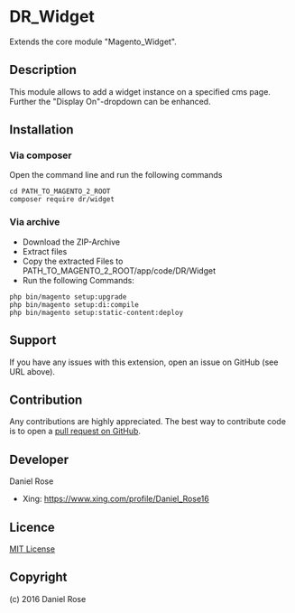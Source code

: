 # DR_Widget
Extends the core module "Magento_Widget".

## Description
This module allows to add a widget instance on a specified cms page. Further the "Display On"-dropdown can be enhanced.

## Installation

### Via composer
Open the command line and run the following commands
```
cd PATH_TO_MAGENTO_2_ROOT
composer require dr/widget
```

### Via archive
* Download the ZIP-Archive
* Extract files
* Copy the extracted Files to PATH_TO_MAGENTO_2_ROOT/app/code/DR/Widget
* Run the following Commands:
```
php bin/magento setup:upgrade
php bin/magento setup:di:compile
php bin/magento setup:static-content:deploy
```

## Support
If you have any issues with this extension, open an issue on GitHub (see URL above).

## Contribution
Any contributions are highly appreciated. The best way to contribute code is to open a [pull request on GitHub](https://help.github.com/articles/using-pull-requests/).

## Developer
Daniel Rose

* Xing: https://www.xing.com/profile/Daniel_Rose16

## Licence
[MIT License](https://opensource.org/licenses/MIT)

## Copyright
(c) 2016 Daniel Rose